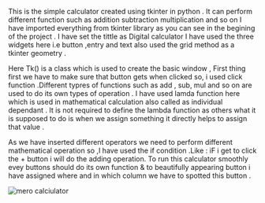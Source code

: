 This is the simple calculator created using tkinter in python .
It can perform different function such as addition subtraction multiplication and so on 
I have imported everything from  tkinter library as you can see in the begining of the project . I have set the tittle as Digital calculator  I have used the three widgets here i.e button ,entry and text also used the grid method as a tkinter geometry .


Here Tk() is a class which is used to create the basic window , First thing first we have to make sure that  button gets when clicked so, i used click function .Different typres of functions such as add , sub, mul and so on are used to do its own types of operation . I have used lamda function here which is used in mathematical calculation also called as individual dependant . It is not required to define the lambda function as others what it is supposed to do is when we assign something it directly helps to assign that value .

As we have inserted different  operators we need to perform different mathematical operation so ,I have used the if condition .Like : iF i get to click the + button i will do the adding operation. To run this calculator smoothly evey buttons should do its own function & to beautifully appearing button i have assigned where and in which column we have to spotted this button .








![mero calciulator](https://user-images.githubusercontent.com/78842522/115868597-6ac25800-a45c-11eb-8eee-e042ff4a7de4.PNG)


